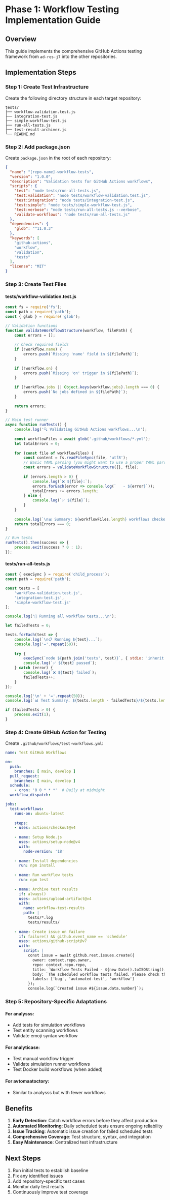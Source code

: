 # Phase 1: Workflow Testing Implementation Guide

## Overview
This guide implements the comprehensive GitHub Actions testing framework from `ad-res-j7` into the other repositories.

## Implementation Steps

### Step 1: Create Test Infrastructure

Create the following directory structure in each target repository:
```
tests/
├── workflow-validation.test.js
├── integration-test.js
├── simple-workflow-test.js
├── run-all-tests.js
├── test-result-archiver.js
└── README.md
```

### Step 2: Add package.json

Create `package.json` in the root of each repository:

```json
{
  "name": "[repo-name]-workflow-tests",
  "version": "1.0.0",
  "description": "Validation tests for GitHub Actions workflows",
  "scripts": {
    "test": "node tests/run-all-tests.js",
    "test:validation": "node tests/workflow-validation.test.js",
    "test:integration": "node tests/integration-test.js",
    "test:simple": "node tests/simple-workflow-test.js",
    "test:verbose": "node tests/run-all-tests.js --verbose",
    "validate-workflows": "node tests/run-all-tests.js"
  },
  "dependencies": {
    "glob": "^11.0.3"
  },
  "keywords": [
    "github-actions",
    "workflow",
    "validation",
    "tests"
  ],
  "license": "MIT"
}
```

### Step 3: Create Test Files

#### tests/workflow-validation.test.js
```javascript
const fs = require('fs');
const path = require('path');
const { glob } = require('glob');

// Validation functions
function validateWorkflowStructure(workflow, filePath) {
    const errors = [];
    
    // Check required fields
    if (!workflow.name) {
        errors.push(`Missing 'name' field in ${filePath}`);
    }
    
    if (!workflow.on) {
        errors.push(`Missing 'on' trigger in ${filePath}`);
    }
    
    if (!workflow.jobs || Object.keys(workflow.jobs).length === 0) {
        errors.push(`No jobs defined in ${filePath}`);
    }
    
    return errors;
}

// Main test runner
async function runTests() {
    console.log('🔍 Validating GitHub Actions workflows...\n');
    
    const workflowFiles = await glob('.github/workflows/*.yml');
    let totalErrors = 0;
    
    for (const file of workflowFiles) {
        const content = fs.readFileSync(file, 'utf8');
        // Basic YAML parsing (you might want to use a proper YAML parser)
        const errors = validateWorkflowStructure({}, file);
        
        if (errors.length > 0) {
            console.log(`❌ ${file}:`);
            errors.forEach(error => console.log(`   - ${error}`));
            totalErrors += errors.length;
        } else {
            console.log(`✅ ${file}`);
        }
    }
    
    console.log(`\n📊 Summary: ${workflowFiles.length} workflows checked, ${totalErrors} errors found`);
    return totalErrors === 0;
}

// Run tests
runTests().then(success => {
    process.exit(success ? 0 : 1);
});
```

#### tests/run-all-tests.js
```javascript
const { execSync } = require('child_process');
const path = require('path');

const tests = [
    'workflow-validation.test.js',
    'integration-test.js',
    'simple-workflow-test.js'
];

console.log('🚀 Running all workflow tests...\n');

let failedTests = 0;

tests.forEach(test => {
    console.log(`\n📋 Running ${test}...`);
    console.log('='.repeat(50));
    
    try {
        execSync(`node ${path.join('tests', test)}`, { stdio: 'inherit' });
        console.log(`✅ ${test} passed`);
    } catch (error) {
        console.log(`❌ ${test} failed`);
        failedTests++;
    }
});

console.log('\n' + '='.repeat(50));
console.log(`📊 Test Summary: ${tests.length - failedTests}/${tests.length} tests passed`);

if (failedTests > 0) {
    process.exit(1);
}
```

### Step 4: Create GitHub Action for Testing

Create `.github/workflows/test-workflows.yml`:

```yaml
name: Test GitHub Workflows

on:
  push:
    branches: [ main, develop ]
  pull_request:
    branches: [ main, develop ]
  schedule:
    - cron: '0 0 * * *'  # Daily at midnight
  workflow_dispatch:

jobs:
  test-workflows:
    runs-on: ubuntu-latest
    
    steps:
    - uses: actions/checkout@v4
    
    - name: Setup Node.js
      uses: actions/setup-node@v4
      with:
        node-version: '18'
    
    - name: Install dependencies
      run: npm install
    
    - name: Run workflow tests
      run: npm test
    
    - name: Archive test results
      if: always()
      uses: actions/upload-artifact@v4
      with:
        name: workflow-test-results
        path: |
          tests/*.log
          tests/results/
    
    - name: Create issue on failure
      if: failure() && github.event_name == 'schedule'
      uses: actions/github-script@v7
      with:
        script: |
          const issue = await github.rest.issues.create({
            owner: context.repo.owner,
            repo: context.repo.repo,
            title: `Workflow Tests Failed - ${new Date().toISOString().split('T')[0]}`,
            body: `The scheduled workflow tests failed. Please check the [workflow run](${context.serverUrl}/${context.repo.owner}/${context.repo.repo}/actions/runs/${context.runId}) for details.`,
            labels: ['bug', 'automated-test', 'workflow']
          });
          console.log(`Created issue #${issue.data.number}`);
```

### Step 5: Repository-Specific Adaptations

#### For analysss:
- Add tests for simulation workflows
- Test entity scanning workflows
- Validate emoji syntax workflow

#### For analyticase:
- Test manual workflow trigger
- Validate simulation runner workflows
- Test Docker build workflows (when added)

#### For avtomaatoctory:
- Similar to analysss but with fewer workflows

## Benefits

1. **Early Detection**: Catch workflow errors before they affect production
2. **Automated Monitoring**: Daily scheduled tests ensure ongoing reliability
3. **Issue Tracking**: Automatic issue creation for failed scheduled tests
4. **Comprehensive Coverage**: Test structure, syntax, and integration
5. **Easy Maintenance**: Centralized test infrastructure

## Next Steps

1. Run initial tests to establish baseline
2. Fix any identified issues
3. Add repository-specific test cases
4. Monitor daily test results
5. Continuously improve test coverage